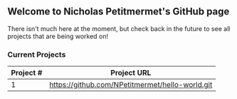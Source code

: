 ## Welcome to Nicholas Petitmermet's GitHub page

There isn't much here at the moment, but check back in the future to see all projects that are being worked on!

### Current Projects
 | Project # | Project URL |
 | --------- | ----------- |
 | 1 | https://github.com/NPetitmermet/hello-world.git |
